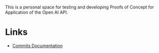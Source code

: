 This is a personal space for testing and developing Proofs of Concept for Application of the Open AI API.


# Links

* [Commits Documentation](Docs/Commits.md)
